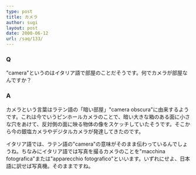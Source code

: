 ```yaml
---
type: post
title: カメラ
author: sugi
layout: post
date: 2000-06-12
url: /saq/133/
---
```

### Q 

"camera"というのはイタリア語で部屋のことだそうです。何でカメラが部屋なんですか？

### A 

カメラという言葉はラテン語の「暗い部屋」"camera obscura"に由来するようです。これは今でいうピンホールカメラのことで、暗い大きな箱のある面に小さな穴をあけて、反対側の面に映る物体の像をスケッチしていたそうです。そこから今の銀塩カメラやデジタルカメラが発達してきたのです。

イタリア語では、ラテン語の"camera"の意味がそのまま伝わっているんでしょうね。ちなみにイタリア語では写真を撮るカメラのことを"macchina fotografica"または"apparecchio fotografico"といいます。いずれにせよ、日本語に訳せば写真機。そのままですね。
